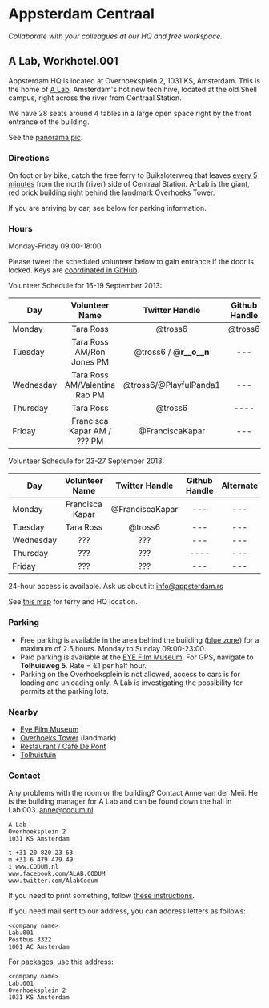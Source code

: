 # Appsterdam Centraal
_Collaborate with your colleagues at our HQ and free workspace._


## A Lab, Workhotel.001

Appsterdam HQ is located at Overhoeksplein 2, 1031 KS, Amsterdam. This is the home of [A Lab](http://a-lab.nl), Amsterdam's hot new tech hive, located at the old Shell campus, right across the river from Centraal Station.

We have 28 seats around 4 tables in a large open space right by the front entrance of the building. 

See the [panorama pic](http://360.io/SCRLA4).


### Directions

On foot or by bike, catch the free ferry to Buiksloterweg that leaves [every 5 minutes](http://www.amsterdamsights.com/amsterdam/ferries.html) from the north (river) side of Centraal Station. A-Lab is the giant, red brick building right behind the landmark Overhoeks Tower.

If you are arriving by car, see below for parking information.

### Hours

Monday-Friday 09:00-18:00

Please tweet the scheduled volunteer below to gain entrance if the door is locked.
Keys are [coordinated in GitHub](https://github.com/Appsterdam/open/issues/). 

Volunteer Schedule for 16-19 September 2013:

| Day | Volunteer Name | Twitter Handle | Github Handle | Alternate |
| --- | :------------: | :------------: | :-----------: | :-------: |
| Monday | Tara Ross | @tross6 | @tross6 | --- |
| Tuesday | Tara Ross AM/Ron Jones PM | @tross6 / @__r__o__n__ | --- | --- |
| Wednesday | Tara Ross AM/Valentina Rao PM | @tross6/@PlayfulPanda1| --- | --- |
| Thursday | Tara Ross | @tross6 | ---- | --- |
| Friday | Francisca Kapar AM / ??? PM | @FranciscaKapar | --- | --- |

Volunteer Schedule for 23-27 September 2013:

| Day | Volunteer Name | Twitter Handle | Github Handle | Alternate |
| --- | :------------: | :------------: | :-----------: | :-------: |
| Monday | Francisca Kapar | @FranciscaKapar| --- | --- |
| Tuesday | Tara Ross | @tross6 | --- | --- |
| Wednesday | ??? | ??? | --- | --- |
| Thursday | ??? | ??? | ---- | --- |
| Friday | ??? | ??? | --- | --- |

24-hour access is available. Ask us about it: info@appsterdam.rs

See [this map](https://github.com/Appsterdam/open/blob/master/resources/maps/AppsterdamHQ.geoJSON) for ferry and HQ location.

### Parking
* Free parking is available in the area behind the building ([blue zone](http://www.noord.amsterdam.nl/wonen/parkeren-verkeer/parkeren/parkeren-blauwe-zone/)) for a maximum of 2.5 hours. Monday to Sunday 09:00-23:00.
* Paid parking is available at the [EYE Film Museum](http://www.eyefilm.nl/bezoek/contact-en-route). For GPS, navigate to **Tolhuisweg 5**. Rate = €1 per half hour.
* Parking on the Overhoeksplein is not allowed, access to cars is for loading and unloading only. A Lab is investigating the possibility for permits at the parking lots.

### Nearby

* [Eye Film Museum](http://www.eyefilm.nl/)
* [Overhoeks Tower](http://nl.wikipedia.org/wiki/Toren_Overhoeks) (landmark)
* [Restaurant / Café De Pont](http://www.cafedepont.nl/)
* [Tolhuistuin](http://www.tolhuistuin.nl/)


### Contact

Any problems with the room or the building? Contact Anne van der Meij. He is the building manager for A Lab and can be found down the hall in Lab.003.
anne@codum.nl

```
A Lab
Overhoeksplein 2
1031 KS Amsterdam

t +31 20 820 23 63
m +31 6 479 479 49
i www.CODUM.nl
www.facebook.com/ALAB.CODUM
www.twitter.com/AlabCodum
```

If you need to print something, follow [these instructions](https://github.com/Appsterdam/open/blob/master/resources/Printing%40ALab.md).

If you need mail sent to our address, you can address letters as follows:
```
<company name>
Lab.001
Postbus 3322
1001 AC Amsterdam
```
For packages, use this address:
```
<company name>
Lab.001
Overhoeksplein 2
1031 KS Amsterdam
```
